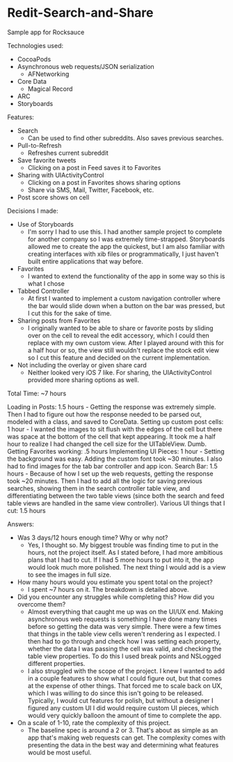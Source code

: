Redit-Search-and-Share
======================

Sample app for Rocksauce

Technologies used:
- CocoaPods
- Asynchronous web requests/JSON serialization
	- AFNetworking
- Core Data
	- Magical Record
- ARC
- Storyboards
	
Features:
- Search
	- Can be used to find other subreddits. Also saves previous searches.
- Pull-to-Refresh
	- Refreshes current subreddit
- Save favorite tweets
	- Clicking on a post in Feed saves it to Favorites
- Sharing with UIActivityControl
	- Clicking on a post in Favorites shows sharing options
	- Share via SMS, Mail, Twitter, Facebook, etc.
- Post score shows on cell

Decisions I made:
- Use of Storyboards
	- I'm sorry I had to use this. I had another sample project to complete for another
	company so I was extremely time-strapped. Storyboards allowed me to create the app the
	quickest, but I am also familiar with creating interfaces with xib files or
	programmatically, I just haven't built entire applications that way before.
- Favorites
	- I wanted to extend the functionality of the app in some way so this is what I chose
- Tabbed Controller
	- At first I wanted to implement a custom navigation controller where the bar would
	slide down when a button on the bar was pressed, but I cut this for the sake of time.
- Sharing posts from Favorites
	- I originally wanted to be able to share or favorite posts by sliding over on the
	cell to reveal the edit accessory, which I could then replace with my own custom view.
	After I played around with this for a half hour or so, the view still wouldn't replace
	the stock edit view so I cut this feature and decided on the current implementation.
- Not including the overlay or given share card
	- Neither looked very iOS 7 like. For sharing, the UIActivityControl provided more
	sharing options as well.
	
Total Time: ~7 hours

Loading in Posts: 1.5 hours
	- Getting the response was extremely simple. Then I had to figure out how the response
	needed to be parsed out, modeled with a class, and saved to CoreData.
Setting up custom post cells: 1 hour
	- I wanted the images to sit flush with the edges of the cell but there was space at
	the bottom of the cell that kept appearing. It took me a half hour to realize I had
	changed the cell size for the UITableView. Dumb.
Getting Favorites working: .5 hours
Implementing UI Pieces: 1 hour
	- Setting the background was easy. Adding the custom font took ~30 minutes. I also
	had to find images for the tab bar controller and app icon.
Search Bar: 1.5 hours
	- Because of how I set up the web requests, getting the response took ~20 minutes.
	Then I had to add all the logic for saving previous searches, showing them in the
	search controller table view, and differentiating between the two table views (since
	both the search and feed table views are handled in the same view controller).
Various UI things that I cut: 1.5 hours

Answers:
- Was 3 days/12 hours enough time? Why or why not?
	- Yes, I thought so. My biggest trouble was finding time to put in the hours, not the
	project itself. As I stated before, I had more ambitious plans that I had to cut. If
	I had 5 more hours to put into it, the app would look much more polished. The next
	thing I would add is a view to see the images in full size.
- How many hours would you estimate you spent total on the project?
	- I spent ~7 hours on it. The breakdown is detailed above.
- Did you encounter any struggles while completing this? How did you overcome them?
	- Almost everything that caught me up was on the UI/UX end. Making asynchronous web
	requests is something I have done many times before so getting the data was very
	simple. There were a few times that things in the table view cells weren't rendering
	as I expected. I then had to go through and check how I was setting each property,
	whether the data I was passing the cell was valid, and checking the table view 
	properties. To do this I used break points and NSLogged different properties.
	- I also struggled with the scope of the project. I knew I wanted to add in a couple
	features to show what I could figure out, but that comes at the expense of other
	things. That forced me to scale back on UX, which I was willing to do since this isn't
	going to be released. Typically, I would cut features for polish, but without a
	designer I figured any custom UI I did would require custom UI pieces, which would
	very quickly balloon the amount of time to complete the app.
- On a scale of 1-10, rate the complexity of this project.
	- The baseline spec is around a 2 or 3. That's about as simple as an app that's making
	web requests can get. The complexity comes with presenting the data in the best way
	and determining what features would be most useful.